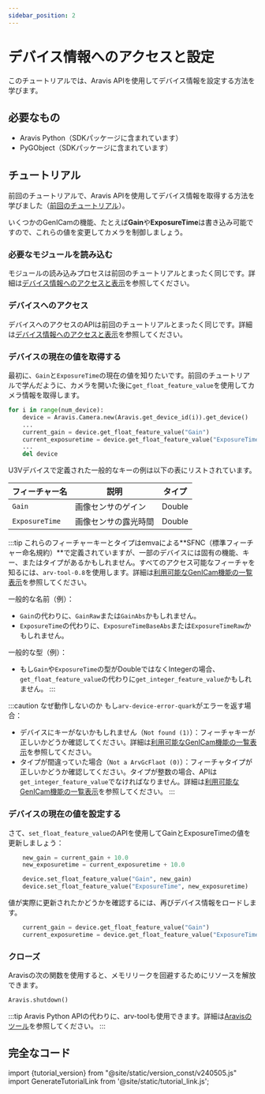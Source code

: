 ```yaml
---
sidebar_position: 2
---
```


# デバイス情報へのアクセスと設定

このチュートリアルでは、Aravis APIを使用してデバイス情報を設定する方法を学びます。

## 必要なもの

* Aravis Python（SDKパッケージに含まれています）
* PyGObject（SDKパッケージに含まれています）

## チュートリアル

前回のチュートリアルで、Aravis APIを使用してデバイス情報を取得する方法を学びました（[前回のチュートリアル](./obtain-device-info)）。

いくつかのGenICamの機能、たとえば**Gain**や**ExposureTime**は書き込み可能ですので、これらの値を変更してカメラを制御しましょう。

### 必要なモジュールを読み込む

モジュールの読み込みプロセスは前回のチュートリアルとまったく同じです。詳細は[デバイス情報へのアクセスと表示](./obtain-device-info)を参照してください。

### デバイスへのアクセス

デバイスへのアクセスのAPIは前回のチュートリアルとまったく同じです。詳細は[デバイス情報へのアクセスと表示](./obtain-device-info)を参照してください。

### デバイスの現在の値を取得する

最初に、`Gain`と`ExposureTime`の現在の値を知りたいです。前回のチュートリアルで学んだように、カメラを開いた後に`get_float_feature_value`を使用してカメラ情報を取得します。

```python
for i in range(num_device):
    device = Aravis.Camera.new(Aravis.get_device_id(i)).get_device()
    ...
    current_gain = device.get_float_feature_value("Gain")
    current_exposuretime = device.get_float_feature_value("ExposureTime")
    ...
    del device
```

U3Vデバイスで定義された一般的なキーの例は以下の表にリストされています。

| フィーチャー名 | 説明 | タイプ |
| --------   | ------- | ------- |
| `Gain` | 画像センサのゲイン | Double |
| `ExposureTime` | 画像センサの露光時間 | Double | 

:::tip
これらのフィーチャーキーとタイプはemvaによる**SFNC（標準フィーチャー命名規約）**で定義されていますが、一部のデバイスには固有の機能、キー、またはタイプがあるかもしれません。すべてのアクセス可能なフィーチャを知るには、`arv-tool-0.8`を使用します。詳細は[利用可能なGenICam機能の一覧表示](../../external/aravis/arv-tools)を参照してください。

一般的な名前（例）：
* `Gain`の代わりに、`GainRaw`または`GainAbs`かもしれません。
* `ExposureTime`の代わりに、`ExposureTimeBaseAbs`または`ExposureTimeRaw`かもしれません。

一般的な型（例）：
* もし`Gain`や`ExposureTime`の型がDoubleではなくIntegerの場合、`get_float_feature_value`の代わりに`get_integer_feature_value`かもしれません。
:::

:::caution なぜ動作しないのか
もし`arv-device-error-quark`がエラーを返す場合：
* デバイスにキーがないかもしれません（`Not found (1)`）：フィーチャキーが正しいかどうか確認してください。詳細は[利用可能なGenICam機能の一覧表示](../../external/aravis/arv-tools)を参照してください。
* タイプが間違っていた場合（`Not a ArvGcFlaot (0)`）：フィーチャタイプが正しいかどうか確認してください。タイプが整数の場合、APIは`get_integer_feature_value`でなければなりません。詳細は[利用可能なGenICam機能の一覧表示](../../external/aravis/arv-tools)を参照してください。
:::

### デバイスの現在の値を設定する

さて、`set_float_feature_value`のAPIを使用してGainとExposureTimeの値を更新しましょう：

```python
    new_gain = current_gain + 10.0
    new_exposuretime = current_exposuretime + 10.0

    device.set_float_feature_value("Gain", new_gain)
    device.set_float_feature_value("ExposureTime", new_exposuretime)
```

値が実際に更新されたかどうかを確認するには、再びデバイス情報をロードします。

```python
    current_gain = device.get_float_feature_value("Gain")
    current_exposuretime = device.get_float_feature_value("ExposureTime")
```

### クローズ

Aravisの次の関数を使用すると、メモリリークを回避するためにリソースを解放できます。

```python
Aravis.shutdown()
```

:::tip
Aravis Python APIの代わりに、arv-toolも使用できます。詳細は[Aravisのツール](../../external/aravis/arv-tools.md)を参照してください。
:::

## 完全なコード

import {tutorial_version} from "@site/static/version_const/v240505.js"
import GenerateTutorialLink from '@site/static/tutorial_link.js';

<GenerateTutorialLink language="python" tag={tutorial_version} tutorialfile="tutorial0_set_device_info" />